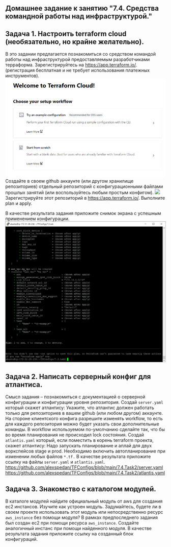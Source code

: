 ## Домашнее задание к занятию "7.4. Средства командной работы над инфраструктурой."
## Задача 1. Настроить terraform cloud (необязательно, но крайне желательно).
В это задании предлагается познакомиться со средством командой работы над инфраструктурой предоставляемым разработчиками терраформа.
Зарегистрируйтесь на https://app.terraform.io/. (регистрация бесплатная и не требует использования платежных инструментов).
![](https://github.com/alexspedan/devops-netology/blob/main/7.4.TerraformTeamworks/img/1.1.png)
Создайте в своем github аккаунте (или другом хранилище репозиториев) отдельный репозиторий с конфигурационными файлами прошлых занятий (или воспользуйтесь любым простым конфигом).
![](https://github.com/alexspedan/devops-netology/blob/main/7.4.TerraformTeamworks/img/1.2.png)
Зарегистрируйте этот репозиторий в https://app.terraform.io/.
Выполните plan и apply.

 
В качестве результата задания приложите снимок экрана с успешным применением конфигурации.
![](https://github.com/alexspedan/devops-netology/blob/main/7.4.TerraformTeamworks/img/1.3.png)

## Задача 2. Написать серверный конфиг для атлантиса.
Смысл задания – познакомиться с документацией о серверной конфигурации и конфигурации уровня репозитория.
Создай ```server.yaml``` который скажет атлантису:
Укажите, что атлантис должен работать только для репозиториев в вашем github (или любом другом) аккаунте.
На стороне клиентского конфига разрешите изменять workflow, то есть для каждого репозитория можно будет указать свои дополнительные команды.
В workflow используемом по-умолчанию сделайте так, что бы во время планирования не происходил lock состояния.
Создай ```atlantis.yaml``` который, если поместить в корень terraform проекта, скажет атлантису:
Надо запускать планирование и аплай для двух воркспейсов stage и prod.
Необходимо включить автопланирование при изменении любых файлов ```*.tf.```
В качестве результата приложите ссылку на файлы ```server.yaml``` и ```atlantis.yaml```.
https://github.com/alexspedan/TFConfigs/blob/main/7.4.Task2/server.yaml
https://github.com/alexspedan/TFConfigs/blob/main/7.4.Task2/atlantis.yaml

## Задача 3. Знакомство с каталогом модулей.
В каталоге модулей найдите официальный модуль от aws для создания ec2 инстансов.
Изучите как устроен модуль. Задумайтесь, будете ли в своем проекте использовать этот модуль или непосредственно ресурс ```aws_instance``` без помощи модуля?
В рамках предпоследнего задания был создан ec2 при помощи ресурса ```aws_instance```. Создайте аналогичный инстанс при помощи найденного модуля.
В качестве результата задания приложите ссылку на созданный блок конфигураций.
